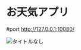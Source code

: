 
# お天気アプリ


#port
http://127.0.0.1:10080/

![タイトルなし](https://user-images.githubusercontent.com/67478234/111423301-6d31e380-8733-11eb-81f4-3c58251168c6.gif)
